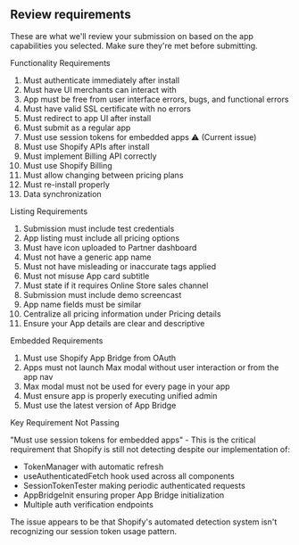 ## Review requirements
These are what we'll review your submission on based on the app capabilities you selected. Make sure they're met before submitting.

Functionality Requirements

  1. Must authenticate immediately after install
  2. Must have UI merchants can interact with
  3. App must be free from user interface errors, bugs, and functional errors
  4. Must have valid SSL certificate with no errors
  5. Must redirect to app UI after install
  6. Must submit as a regular app
  7. Must use session tokens for embedded apps ⚠️ (Current issue)
  8. Must use Shopify APIs after install
  9. Must implement Billing API correctly
  10. Must use Shopify Billing
  11. Must allow changing between pricing plans
  12. Must re-install properly
  13. Data synchronization

  Listing Requirements

  1. Submission must include test credentials
  2. App listing must include all pricing options
  3. Must have icon uploaded to Partner dashboard
  4. Must not have a generic app name
  5. Must not have misleading or inaccurate tags applied
  6. Must not misuse App card subtitle
  7. Must state if it requires Online Store sales channel
  8. Submission must include demo screencast
  9. App name fields must be similar
  10. Centralize all pricing information under Pricing details
  11. Ensure your App details are clear and descriptive

  Embedded Requirements

  1. Must use Shopify App Bridge from OAuth
  2. Apps must not launch Max modal without user interaction or from the app nav
  3. Max modal must not be used for every page in your app
  4. Must ensure app is properly executing unified admin
  5. Must use the latest version of App Bridge

  Key Requirement Not Passing

  "Must use session tokens for embedded apps" - This is the critical requirement that Shopify is still not
  detecting despite our implementation of:
  - TokenManager with automatic refresh
  - useAuthenticatedFetch hook used across all components
  - SessionTokenTester making periodic authenticated requests
  - AppBridgeInit ensuring proper App Bridge initialization
  - Multiple auth verification endpoints

  The issue appears to be that Shopify's automated detection system isn't recognizing our session token
  usage pattern.